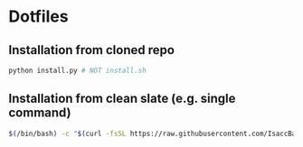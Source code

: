 # Dotfiles
## Installation from cloned repo
```zsh
python install.py # NOT install.sh
```

## Installation from clean slate (e.g. single command)
```zsh
$(/bin/bash) -c "$(curl -fsSL https://raw.githubusercontent.com/IsaccBarker/dotfiles/main/install.sh)"
```
